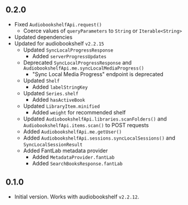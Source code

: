 ## 0.2.0

- Fixed `AudiobookshelfApi.request()`
    - Coerce values of `queryParameters` to `String` or `Iterable<String>`
- Updated dependencies
- Updated for audiobookshelf `v2.2.15`
    - Updated `SyncLocalProgressResponse`
        - Added `serverProgressUpdates`
    - Deprecated `SyncLocalProgressResponse` and `AudiobookshelfApi.me.syncLocalMediaProgress()`
        - "Sync Local Media Progress" endpoint is deprecated
    - Updated `Shelf`
        - Added `labelStringKey`
    - Updated `Series.shelf`
        - Added `hasActiveBook`
    - Updated `LibraryItem.minified`
        - Added `weight` for recommended shelf
    - Updated `AudiobookshelfApi.libraries.scanFolders()` and `AudiobookshelfApi.items.scan()` to POST requests
    - Added `AudiobookshelfApi.me.getUser()`
    - Added `AudiobookshelfApi.sessions.syncLocalSessions()` and `SyncLocalSessionResult`
    - Added FantLab metadata provider
        - Added `MetadataProvider.fantLab`
        - Added `SearchBooksResponse.fantLab`

## 0.1.0

- Initial version. Works with audiobookshelf `v2.2.12`.
